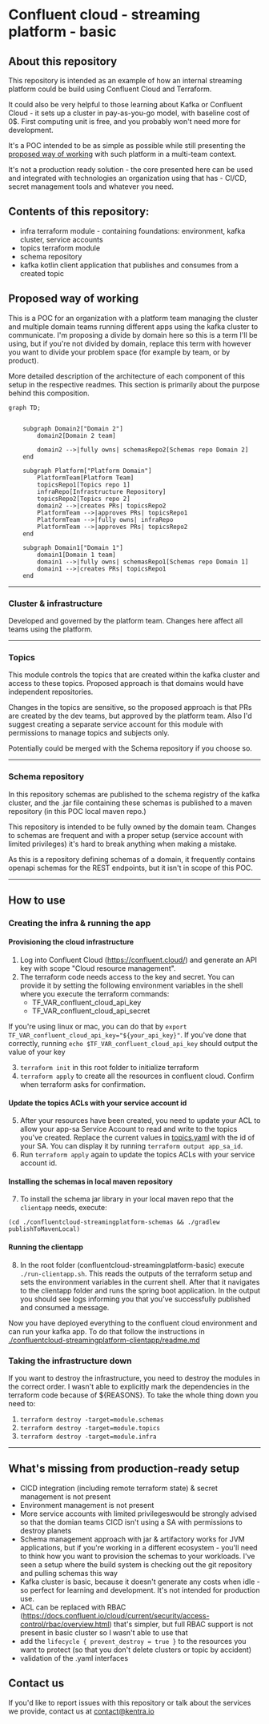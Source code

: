 # Confluent cloud - streaming platform - basic
## About this repository

This repository is intended as an example of how an internal streaming platform 
could be build using Confluent Cloud and Terraform.

It could also be very helpful to those learning about Kafka or Confluent Cloud - it sets up a 
cluster in pay-as-you-go model, with baseline cost of 0$. First computing unit is free, and you probably won't need more
for development.

It's a POC intended to be as simple as possible while still presenting the [proposed way of working](#proposed-way-of-working) with such platform in a 
multi-team context.

It's not a production ready solution - the core presented here can be used and 
integrated with technologies an organization using that has - CI/CD, secret management tools 
and whatever you need.

## Contents of this repository:
- infra terraform module - containing foundations: environment, kafka cluster, service accounts
- topics terraform module
- schema repository
- kafka kotlin client application that publishes and consumes from a created topic

## Proposed way of working
This is a POC for an organization with a platform team managing the cluster and multiple domain teams running different 
apps using the kafka cluster to communicate. I'm proposing a divide by domain here so this is a term I'll be using,
but if you're not divided by domain, replace this term with however you want to divide your problem space 
(for example by team, or by product).

More detailed description of the architecture of each component of this setup in the respective readmes. This section 
is primarily about the purpose behind this composition.

```mermaid
graph TD;


    subgraph Domain2["Domain 2"]
        domain2[Domain 2 team]
        
        domain2 -->|fully owns| schemasRepo2[Schemas repo Domain 2]
    end

    subgraph Platform["Platform Domain"]
        PlatformTeam[Platform Team]
        topicsRepo1[Topics repo 1]
        infraRepo[Infrastructure Repository]
        topicsRepo2[Topics repo 2]
        domain2 -->|creates PRs| topicsRepo2
        PlatformTeam -->|approves PRs| topicsRepo1
        PlatformTeam -->|fully owns| infraRepo
        PlatformTeam -->|approves PRs| topicsRepo2
    end
    
    subgraph Domain1["Domain 1"]
        domain1[Domain 1 team]
        domain1 -->|fully owns| schemasRepo1[Schemas repo Domain 1]
        domain1 -->|creates PRs| topicsRepo1
    end

```

---

### Cluster & infrastructure
Developed and governed by the platform team. Changes here affect all teams using the platform. 

---

### Topics
This module controls the topics that are created within the kafka cluster and access to these topics. Proposed approach
is that domains would have independent repositories. 

Changes in the topics are sensitive, so the proposed approach is that PRs are created by the dev teams, but approved by 
the platform team. Also I'd suggest creating a separate service account for this module with permissions to manage
topics and subjects only.

Potentially could be merged with the Schema repository if you choose so.

---

### Schema repository
In this repository schemas are published to the schema registry of the kafka cluster, and the .jar file containing these
schemas is published to a maven repository (in this POC local maven repo.)

This repository is intended to be fully owned by the domain team. Changes to schemas are frequent and with a proper setup
(service account with limited privileges) it's hard to break anything when making a mistake.

As this is a repository defining schemas of a domain, it frequently contains openapi schemas for the REST endpoints,
but it isn't in scope of this POC.

---

## How to use

### Creating the infra & running the app
#### Provisioning the cloud infrastructure
1. Log into Confluent Cloud (https://confluent.cloud/) and generate an API key with scope
   "Cloud resource management".
2. The terraform code needs access to the key and secret. You can provide it by setting the following
   environment variables in the shell where you execute the terraform commands:
    - TF_VAR_confluent_cloud_api_key
    - TF_VAR_confluent_cloud_api_secret

If you're using linux or mac, you can do that by `export TF_VAR_confluent_cloud_api_key="${your_api_key}"`.
If you've done that correctly, running `echo $TF_VAR_confluent_cloud_api_key` should output the value of your key

3. `terraform init` in this root folder to initialize terraform
4. `terraform apply` to create all the resources in confluent cloud. Confirm when terraform asks for confirmation.
#### Update the topics ACLs with your service account id
5. After your resources have been created, you need to update your ACL to allow your app-sa Service Account to read and
   write to the topics you've created. Replace the current values in
   [topics.yaml](confluentcloud-streamingplatform-topics/topics.yaml) with the id of your SA. You can display it by
   running `terraform output app_sa_id`.
6. Run `terraform apply` again to update the topics ACLs with your service account id.
#### Installing the schemas in local maven repository
7. To install the schema jar library in your local maven repo that the `clientapp` needs, execute:

`(cd ./confluentcloud-streamingplatform-schemas && ./gradlew publishToMavenLocal)`

#### Running the clientapp
8. In the root folder (confluentcloud-streamingplatform-basic) execute `./run-clientapp.sh`. This reads the outputs of
   the terraform setup and sets the environment variables in the current shell. After that it navigates to the clientapp
   folder and runs the spring boot application.
   In the output you should see logs informing you that you've successfully published and consumed a message.

Now you have deployed everything to the confluent cloud environment and can run your kafka app. To do that follow
the instructions in [./confluentcloud-streamingplatform-clientapp/readme.md](confluentcloud-streamingplatform-clientapp/readme.md)

### Taking the infrastructure down
If you want to destroy the infrastructure, you need to destroy the modules in the correct order. I wasn't able to
explicitly mark the dependencies in the terraform code because of ${REASONS}. To take the whole thing down you need to:
1. `terraform destroy -target=module.schemas`
2. `terraform destroy -target=module.topics`
3. `terraform destroy -target=module.infra`

---

## What's missing from production-ready setup

- CICD integration (including remote terraform state) & secret management is not present 
- Environment management is not present
- More service accounts with limited privilegeswould be strongly advised so that the domian teams CICD isn't using a 
SA with permissions to destroy planets
- Schema management approach with jar & artifactory works for JVM applications, but if you're working in a different 
ecosystem - you'll need to think how you want to provision the schemas to your workloads. I've seen a setup where the build
system is checking out the git repository and pulling schemas this way
- Kafka cluster is basic, because it doesn't generate any costs when idle - so perfect for learning and development.
    It's not intended for production use.
- ACL can be replaced with RBAC (https://docs.confluent.io/cloud/current/security/access-control/rbac/overview.html)
  that's simpler, but full RBAC support is not present in basic cluster so I wasn't able to use that
- add the `lifecycle { prevent_destroy = true }` to the resources you want to protect (so that you don't delete 
clusters or topic by accident)
- validation of the .yaml interfaces

## Contact us
If you'd like to report issues with this repository or talk about the services we provide, contact us at 
[contact@kentra.io](mailto:contact@kentra.io)
